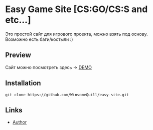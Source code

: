 # Easy Game Site [CS:GO/CS:S and etc...]

Это простой сайт для игрового проекта, можно взять под основу. Возможно есть баги/костыли :)

Preview
----

Сайт можно посмотреть здесь -> [DEMO](https://quartzland.ru/loading/)


Installation
----
    git clone https://github.com/WinsomeQuill/easy-site.git

Links
----

* [Author](https://vk.com/winsomequill)
